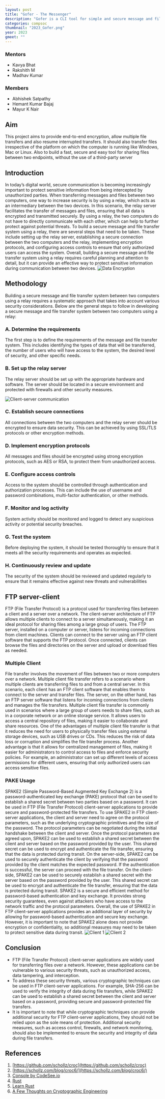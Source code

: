 ```yaml
---
layout: post
title: "Gofer - The Messenger"
description: "Gofer is a CLI tool for simple and secure message and file transfer between two computers using a relay."
categories: compsoc
thumbnail: "2023_Gofer.png"
year: 2023
gmeet: ""
---
```


### Mentors
- Kavya Bhat
- Rakshith M
- Madhav Kumar

### Members
- Abhishek Satpathy
- Hemant Kumar Bajaj
- Mayur K Nair

## Aim
This project aims to provide end-to-end encryption, allow multiple file transfers and also resume interrupted transfers. It should also transfer files irrespective of the platform on which the computer is running like Windows, Mac or Linux. Also to build a fast, secure and easy tool for sharing files between two endpoints, without the use of a third-party server

## Introduction

In today’s digital world, secure communication is becoming increasingly important to protect sensitive information from being intercepted by unauthorized parties. When transferring messages and files between two computers, one way to increase security is by using a relay, which acts as an intermediary between the two devices. In this scenario, the relay server facilitates the transfer of messages and files, ensuring that all data is encrypted and transmitted securely. By using a relay, the two computers do not have to directly communicate with each other, which can help to further protect against potential threats. To build a secure message and file transfer system using a relay, there are several steps that need to be taken. These include setting up the relay server, establishing a secure connection between the two computers and the relay, implementing encryption protocols, and configuring access controls to ensure that only authorized users can access the system. Overall, building a secure message and file transfer system using a relay requires careful planning and attention to detail, but it can provide an effective way to protect sensitive information during communication between two devices.
![Data Encryption](/virtual-expo/assets/img/compsoc/plain_cipher.jpeg)

## Methodology 

Building a secure message and file transfer system between two computers using a relay requires a systematic approach that takes into account various security considerations. Below are the general steps to follow in developing a secure message and file transfer system between two computers using a relay: 

### A. Determine the requirements 
The first step is to define the requirements of the message and file transfer system. This includes identifying the types of data that will be transferred, the number of users who will have access to the system, the desired level of security, and other specific needs. 

### B. Set up the relay server 
The relay server should be set up with the appropriate hardware and software. The server should be located in a secure environment and protected with firewalls and other security measures. 

![Client-server communication](/virtual-expo/assets/img/compsoc/screenshot.png)

### C. Establish secure connections 
All connections between the two computers and the relay server should be encrypted to ensure data security. This can be achieved by using SSL/TLS protocols or other encryption methods. 

### D. Implement encryption protocols 
All messages and files should be encrypted using strong encryption protocols, such as AES or RSA, to protect them from unauthorized access. 

### E. Configure access controls 
Access to the system should be controlled through authentication and authorization processes. This can include the use of username and password combinations, multi-factor authentication, or other methods. 

### F. Monitor and log activity 
System activity should be monitored and logged to detect any suspicious activity or potential security breaches. 

### G. Test the system 
Before deploying the system, it should be tested thoroughly to ensure that it meets all the security requirements and operates as expected. 

### H. Continuously review and update 
The security of the system should be reviewed and updated regularly to ensure that it remains effective against new threats and vulnerabilities

## FTP server-client
FTP (File Transfer Protocol) is a protocol used for transferring files between a client and a server over a network. The client-server architecture of FTP allows multiple clients to connect to a server simultaneously, making it an ideal protocol for sharing files among a large group of users.  The FTP server, installed on a computer or server, listens for incoming connections from client machines. Clients can connect to the server using an FTP client software that supports the FTP protocol. Once connected, clients can browse the files and directories on the server and upload or download files as needed.

### Multiple Client

File transfer involves the movement of files between two or more computers over a network. Multiple client file transfer refers to a scenario where multiple clients are transferring files to and from a central server. In this scenario, each client has an FTP client software that enables them to connect to the server and transfer files. The server, on the other hand, has an FTP server software that listens for incoming connections from clients and manages the file transfers. Multiple client file transfer is commonly used in scenarios where a large group of users needs to share files, such as in a corporate network or an online storage service. It allows users to access a central repository of files, making it easier to collaborate and share resources. One of the advantages of multiple client file transfer is that it reduces the need for users to physically transfer files using external storage devices, such as USB drives or CDs. This reduces the risk of data loss or corruption and simplifies the file transfer process. Another advantage is that it allows for centralized management of files, making it easier for administrators to control access to files and enforce security policies. For example, an administrator can set up different levels of access permissions for different users, ensuring that only authorized users can access sensitive files.

### PAKE Usage

SPAKE2 (Simple Password-Based Augmented Key Exchange 2) is a password-authenticated key exchange (PAKE) protocol that can be used to establish a shared secret between two parties based on a password. It can be used in FTP (File Transfer Protocol) client-server applications to provide secure and password-protected file transfers.  To use SPAKE2 in FTP client-server applications, the client and server need to agree on the protocol parameters, such as the underlying cryptographic primitives and the size of the password. The protocol parameters can be negotiated during the initial handshake between the client and server.  Once the protocol parameters are agreed upon, SPAKE2 can be used to establish a shared secret between the client and server based on the password provided by the user. This shared secret can be used to encrypt and authenticate the file transfer, ensuring that the data is protected during transit.  On the server-side, SPAKE2 can be used to securely authenticate the client by verifying that the password provided by the client matches the expected password. If the authentication is successful, the server can proceed with the file transfer.  On the client-side, SPAKE2 can be used to securely establish a shared secret with the server based on the password provided by the user. This shared secret can be used to encrypt and authenticate the file transfer, ensuring that the data is protected during transit.  SPAKE2 is a secure and efficient method for password-based authentication and key exchange. It provides strong security guarantees, even against attackers who have access to the network traffic and the protocol parameters.  Overall, the use of SPAKE2 in FTP client-server applications provides an additional layer of security by allowing for password-based authentication and secure key exchange. However, it is important to note that SPAKE2 alone does not provide encryption or confidentiality, so additional measures may need to be taken to protect sensitive data during transit.
![Client 1](/virtual-expo/assets/img/compsoc/Client1.jpg)
![Client 2](/virtual-expo/assets/img/compsoc/Client2.jpg)

## Conclusion

- FTP (File Transfer Protocol) client-server applications are widely used for transferring files over a network. However, these applications can be vulnerable to various security threats, such as unauthorized access, data tampering, and interception.
- To address these security threats, various cryptographic techniques can be used in FTP client-server applications. For example, SHA-256 can be used to verify the integrity of data during file transfers, while SPAKE2 can be used to establish a shared secret between the client and server based on a password, providing secure and password-protected file transfers.
- It is important to note that while cryptographic techniques can provide additional security for FTP client-server applications, they should not be relied upon as the sole means of protection. Additional security measures, such as access control, firewalls, and network monitoring, should also be implemented to ensure the security and integrity of data during file transfers.

## References

1. [https://github.com/schollz/croc](https://github.com/schollz/croc)
2. [https://schollz.com/blog/croc6/](https://schollz.com/blog/croc6/)
3. [Console by CodeSee.io](https://console.substack.com/p/console-91)
4. [Rust](https://www.rust-lang.org/)
5. [Learn Rust](https://www.rust-lang.org/learn)
6. [A Few Thoughts on Cryptographic Engineering](https://blog.cryptographyengineering.com/2018/10/19/lets-talk-about-pake/)


